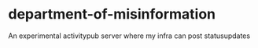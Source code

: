 # department-of-misinformation
An experimental activitypub server where my infra can post statusupdates
